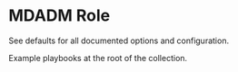 # MDADM Role

See defaults for all documented options and configuration.

Example playbooks at the root of the collection.
